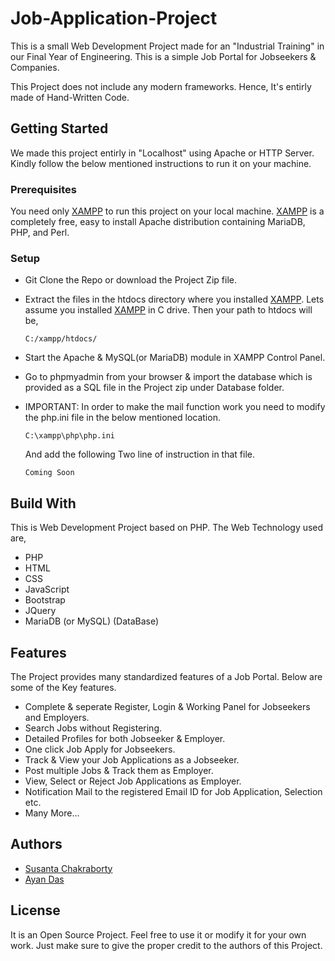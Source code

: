 # Job-Application-Project

This is a small Web Development Project made for an "Industrial Training" in our Final Year of Engineering. This is a simple Job Portal for Jobseekers & Companies.

This Project does not include any modern frameworks. Hence, It's entirly made of Hand-Written Code.

## Getting Started

We made this project entirly in "Localhost" using Apache or HTTP Server. Kindly follow the below mentioned instructions to run it on your machine.

### Prerequisites

You need only [XAMPP](https://www.apachefriends.org/index.html) to run this project on your local machine.
[XAMPP](https://www.apachefriends.org/index.html) is a completely free, easy to install Apache distribution containing MariaDB, PHP, and Perl.

### Setup

* Git Clone the Repo or download the Project Zip file.

* Extract the files in the htdocs directory where you installed [XAMPP](https://www.apachefriends.org/index.html).
  Lets assume you installed [XAMPP](https://www.apachefriends.org/index.html) in C drive. Then your path to htdocs will be,
  ```
  C:/xampp/htdocs/
  ```
  
* Start the Apache & MySQL(or MariaDB) module in XAMPP Control Panel.

* Go to phpmyadmin from your browser & import the database which is provided as a SQL file in the Project zip under Database folder.

* IMPORTANT: In order to make the mail function work you need to modify the php.ini file in the below mentioned location.
  ```
  C:\xampp\php\php.ini
  ```
  And add the following Two line of instruction in that file.
  ```
  Coming Soon
  ```
## Build With

This is Web Development Project based on PHP. The Web Technology used are,
   * PHP
   * HTML
   * CSS
   * JavaScript
   * Bootstrap
   * JQuery
   * MariaDB (or MySQL) (DataBase)
    
## Features

The Project provides many standardized features of a Job Portal. Below are some of the Key features.
  * Complete & seperate Register, Login & Working Panel for Jobseekers and Employers.
  * Search Jobs without Registering.
  * Detailed Profiles for both Jobseeker & Employer.
  * One click Job Apply for Jobseekers.
  * Track & View your Job Applications as a Jobseeker.
  * Post multiple Jobs & Track them as Employer.
  * View, Select or Reject Job Applications as Employer.
  * Notification Mail to the registered Email ID for Job Application, Selection etc.
  * Many More...
  
## Authors

* [Susanta Chakraborty](https://github.com/susanta96)
* [Ayan Das](https://github.com/AyonAB)

## License

It is an Open Source Project. Feel free to use it or modify it for your own work. Just make sure to give the proper credit to the authors of this Project.
